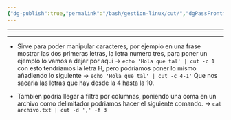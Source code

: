 ```yaml
---
{"dg-publish":true,"permalink":"/bash/gestion-linux/cut/","dgPassFrontmatter":true}
---
```



--------

------------


- Sirve para poder manipular caracteres, por ejemplo en una frase mostrar las dos primeras letras, la letra numero tres, para poner un ejemplo lo vamos a dejar por aqui -> `echo 'Hola que tal' | cut -c 1` con esto tendriamos la letra H, pero podriamos poner lo mismo añadiendo lo siguiente -> `echo 'Hola que tal' | cut -c 4-1'` Que nos sacaria las letras que hay desde la 4 hasta la 10.

- Tambien podria llegar a filtra por columnas, poniendo una coma en un archivo como delimitador podriamos hacer el siguiente comando. -> `cat archivo.txt | cut -d ',' -f 3 `